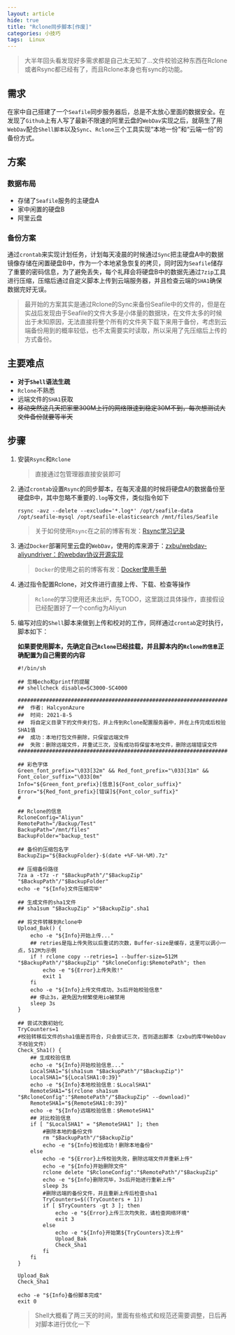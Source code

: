 ```yaml
---
layout: article
hide: true
title: "Rclone同步脚本[作废]"
categories: 小技巧
tags:  Linux
---
```


> 大半年回头看发现好多需求都是自己太无知了...文件校验这种东西在Rclone或者Rsync都已经有了，而且Rclone本身也有sync的功能。

## 需求

​    在家中自己搭建了一个`Seafile`同步服务器后，总是不太放心里面的数据安全。在发现了`Github`上有人写了最新不限速的阿里云盘的`WebDav`实现之后，就萌生了用`WebDav`配合`Shell脚本`以及`Sync`、`Rclone`三个工具实现“本地一份”和“云端一份”的备份方式。

## 方案

### 数据布局

* 存储了`Seafile`服务的主硬盘A
* 家中闲置的硬盘B
* 阿里云盘

### 备份方案

​    通过`crontab`来实现计划任务，计划每天凌晨的时候通过`Sync`把主硬盘A中的数据镜像存储在闲置硬盘B中，作为一个本地紧急恢复的拷贝，同时因为`Seafile`储存了重要的密码信息，为了避免丢失，每个礼拜会将硬盘B中的数据先通过`7zip`工具进行压缩，压缩后通过自定义脚本上传到云端服务器，并且检查云端的`SHA1`确保数据完好无误。

>最开始的方案其实是通过Rclone的Sync来备份Seafile中的文件的，但是在实战后发现由于Seafile的文件大多是小体量的数据块，在文件太多的时候出于未知原因，无法直接将整个所有的文件夹下载下来用于备份，考虑到云端备份用到的概率较低，也不太需要实时读取，所以采用了先压缩后上传的方式备份。

## 主要难点

* **对于`Shell`语法生疏**
* `Rclone`不熟悉
* 远端文件的`SHA1`获取
* ~~移动突然这几天把家里300M上行的网络限速到稳定30M不到，每次想测试大文件备份就要等半天~~

## 步骤

1. 安装`Rsync`和`Rclone`

   > 直接通过包管理器直接安装即可

2. 通过`crontab`设置`Rsync`的同步脚本，在每天凌晨的时候将硬盘A的数据备份至硬盘B中，其中忽略不重要的`.log`等文件，类似指令如下

   ```shell
   rsync -avz --delete --exclude='*.log*' /opt/seafile-data /opt/seafile-mysql /opt/seafile-elasticsearch /mnt/files/Seafile
   ```

   > 关于如何使用`Rsync`在之前的博客有发：[Rsync学习记录](https://halc.top/2021/08/04/Rsync_Manual.html)

3. 通过`Docker`部署阿里云盘的`WebDav`，使用的库来源于：[zxbu/webdav-aliyundriver：的webdav协议开源实现](https://github.com/zxbu/webdav-aliyundriver)

   > `Docker`的使用之前的博客有发：[Docker使用手册](https://halc.top/2021/07/22/Docker-Command.html)

4. 通过指令配置Rclone，对文件进行直接上传、下载、检查等操作

   > `Rclone`的学习使用还未出炉，先TODO，这里跳过具体操作，直接假设已经配置好了一个config为Aliyun

5. 编写对应的`Shell`脚本来做到上传和校对的工作，同样通过`crontab`定时执行，脚本如下：

   **如果要使用脚本，先确定自己`Rclone`已经挂载，并且脚本内的`Rclone的信息`正确配置为自己需要的内容**

   ```shell
   #!/bin/sh
   
   ## 忽略echo和printf的提醒
   ## shellcheck disable=SC3000-SC4000
   
   #######################################################################
   ##  作者: HalcyonAzure
   ##  时间: 2021-8-5
   ##  将自定义目录下的文件夹打包，并上传到Rclone配置服务器中，并在上传完成后校验SHA1值
   ##  成功：本地打包文件删除，只保留远端文件
   ##  失败：删除远端文件，并重试三次，没有成功将保留本地文件，删除远端错误文件
   #######################################################################
   
   ## 彩色字体
   Green_font_prefix="\033[32m" && Red_font_prefix="\033[31m" && Font_color_suffix="\033[0m"
   Info="${Green_font_prefix}[信息]${Font_color_suffix}"
   Error="${Red_font_prefix}[错误]${Font_color_suffix}"
   #
   
   ## Rclone的信息
   RcloneConfig="Aliyun"
   RemotePath="/Backup/Test"
   BackupPath="/mnt/files"
   BackupFolder="backup_test"
   
   ## 备份的压缩包名字
   BackupZip="${BackupFolder}-$(date +%F-%H-%M).7z"
   
   ## 压缩备份路径
   7za a -t7z -r "$BackupPath"/"$BackupZip" "$BackupPath"/"$BackupFolder"
   echo -e "${Info}文件压缩完毕"
   
   ## 生成文件的sha1文件
   ## sha1sum "$BackupZip" >"$BackupZip".sha1
   
   ## 将文件转移到Rclone中
   Upload_Bak() {
       echo -e "${Info}开始上传..."
       ## retries是指上传失败以后重试的次数，Buffer-size是缓存，这里可以调小一点，512M为示例
       if ! rclone copy --retries=1 --buffer-size=512M "$BackupPath"/"$BackupZip" "$RcloneConfig:$RemotePath"; then
           echo -e "${Error}上传失败!"
           exit 1
       fi
       echo -e "${Info}上传文件成功，3s后开始校验信息"
       ## 停止3s，避免因为频繁使用io被禁用
       sleep 3s
   }
   
   ## 尝试次数初始化
   TryCounters=1
   #校验转移后文件的sha1值是否符合，只会尝试三次，否则退出脚本（zxbu的库中WebDav不校验文件）
   Check_Sha1() {
       ## 生成校验信息
       echo -e "${Info}开始校验信息..."
       LocalSHA1="$(sha1sum "$BackupPath"/"$BackupZip")"
       LocalSHA1="${LocalSHA1:0:39}"
       echo -e "${Info}本地校验信息：$LocalSHA1"
       RemoteSHA1="$(rclone sha1sum "$RcloneConfig":"$RemotePath"/"$BackupZip" --download)"
       RemoteSHA1="${RemoteSHA1:0:39}"
       echo -e "${Info}远端校验信息：$RemoteSHA1"
       ## 对比校验信息
       if [ "$LocalSHA1" = "$RemoteSHA1" ]; then
           #删除本地的备份文件
           rm "$BackupPath"/"$BackupZip"
           echo -e "${Info}校验成功！删除本地备份"
       else
           echo -e "${Error}上传校验失败，删除远端文件并重新上传"
           echo -e "${Info}开始删除文件"
           rclone delete "$RcloneConfig":"$RemotePath"/"$BackupZip"
           echo -e "${Info}删除完毕，3s后开始进行重新上传"
           sleep 3s
           #删除远端的备份文件，并且重新上传后检查sha1
           TryCounters=$((TryCounters + 1))
           if [ $TryCounters -gt 3 ]; then
               echo -e "${Error}上传三次均失败，请检查网络环境"
               exit 3
           else
               echo -e "${Info}开始第${TryCounters}次上传"
               Upload_Bak
               Check_Sha1
           fi
       fi
   }
   
   Upload_Bak
   Check_Sha1
   
   echo -e "${Info}备份脚本完成"
   exit 0
   ```

   >Shell大概看了两三天的时间，里面有些格式和规范还需要调整，日后再对脚本进行优化一下
